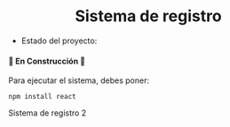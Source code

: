<h1 align="center"> Sistema de registro</h1>

- Estado del proyecto:
<h4>
  🚧 En Construcción 🚧
</h4>


Para ejecutar el sistema, debes poner:

```npm install react```

Sistema de registro 2
